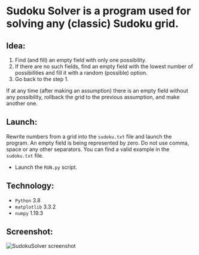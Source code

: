 # Sudoku Solver is a program used for solving any (classic) Sudoku grid.
## Idea:
1. Find (and fill) an empty field with only one possibility.  
2. If there are no such fields, find an empty field with the lowest number of possibilities and fill it with a random (possible) option. 
3. Go back to the step 1.  

If at any time (after making an assumption) there is an empty field without any possibility, rollback the grid to the previous assumption, and make another one.  

## Launch:
Rewrite numbers from a grid into the ```sudoku.txt``` file and launch the program. An empty field is being represented by zero. Do not use comma, space or any other separators. You can find a valid example in the ```sudoku.txt``` file.
* Launch the ```RUN.py``` script.

## Technology: 
* ```Python``` 3.8
* ```matplotlib``` 3.3.2
* ```numpy``` 1.19.3

## Screenshot:  
![SudokuSolver screenshot](https://user-images.githubusercontent.com/71539614/99324225-16df9180-2874-11eb-8815-6f0c9a3f7bdd.png)
